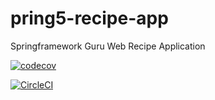 # pring5-recipe-app
Springframework Guru Web Recipe Application

[![codecov](https://codecov.io/gh/yozsoy/spring5-mysql-recipe-app/branch/master/graph/badge.svg)](https://codecov.io/gh/yozsoy/spring5-mysql-recipe-app)

[![CircleCI](https://circleci.com/gh/yozsoy/spring5-mysql-recipe-app.svg?style=svg)](https://circleci.com/gh/yozsoy/spring5-mysql-recipe-app)
